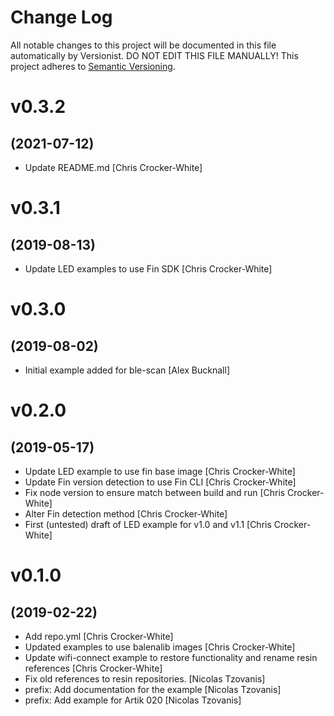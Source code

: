 # Change Log

All notable changes to this project will be documented in this file
automatically by Versionist. DO NOT EDIT THIS FILE MANUALLY!
This project adheres to [Semantic Versioning](http://semver.org/).

# v0.3.2
## (2021-07-12)

* Update README.md [Chris Crocker-White]

# v0.3.1
## (2019-08-13)

* Update LED examples to use Fin SDK [Chris Crocker-White]

# v0.3.0
## (2019-08-02)

* Initial example added for ble-scan [Alex Bucknall]

# v0.2.0
## (2019-05-17)

* Update LED example to use fin base image [Chris Crocker-White]
* Update Fin version detection to use Fin CLI [Chris Crocker-White]
* Fix node version to ensure match between build and run [Chris Crocker-White]
* Alter Fin detection method [Chris Crocker-White]
* First (untested) draft of LED example for v1.0 and v1.1 [Chris Crocker-White]

# v0.1.0
## (2019-02-22)

* Add repo.yml [Chris Crocker-White]
* Updated examples to use balenalib images [Chris Crocker-White]
* Update wifi-connect example to restore functionality and rename resin references [Chris Crocker-White]
* Fix old references to resin repositories. [Nicolas Tzovanis]
* prefix: Add documentation for the example [Nicolas Tzovanis]
* prefix: Add example for Artik 020 [Nicolas Tzovanis]
